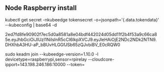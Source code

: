 
## Node Raspberry install 

kubectl get secret -nkubeedge tokensecret -o=jsonpath='{.data.tokendata}' --kubeconfig | base64 -d

2ed7fd8fe90902f7ec5d0a8581a8e04bdf442024d05dd11f2b4f53a9c66ca85e.eyJhbGciOiJIUzI1NiIsInR5cCI6IkpXVCJ9.eyJleHAiOjE2NDc2NDk2NTN9.DHXhbA3HU-aP_bBUvHLGGfJSb65zQJvbiBV_E0cRQW0


sudo keadm join --kubeedge-version=1.10.0 -l devicetype=raspberrypi,sensor=rpirelay --cloudcore-ipport=143.198.246.186:10000 --token=



